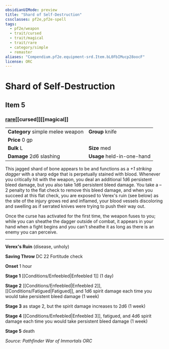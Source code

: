 ```yaml
---
obsidianUIMode: preview
title: "Shard of Self-Destruction"
cssclasses: pf2e,pf2e-spell
tags:
  - pf2e/weapon
  - trait/cursed
  - trait/magical
  - trait/rare
  - category/simple
  - remaster
aliases: "Compendium.pf2e.equipment-srd.Item.bL0FbIMucp28oocF"
license: ORC
---
```

# Shard of Self-Destruction
## Item 5
### [rare](rare "Rare Rarity Trait")[[cursed]][[magical]]

|  |  |
| -- | -- |
| **Category** simple melee weapon | **Group** knife |
| **Price** 0 gp |  |
| **Bulk** L | **Size** med |
| **Damage** 2d6 slashing  | **Usage** held-in-one-hand |



This jagged shard of bone appears to be and functions as a _+1 striking dagger_ with a sharp edge that is perpetually stained with blood. Whenever you critically hit with the weapon, you deal an additional 1d6 persistent bleed damage, but you also take 1d6 persistent bleed damage. You take a –2 penalty to the flat check to remove this bleed damage, and when you succeed at this flat check, you are exposed to Verex's ruin (see below) as the site of the injury grows red and inflamed, your blood vessels discoloring and swelling as if serrated knives were trying to push their way out.

Once the curse has activated for the first time, the weapon fuses to you; while you can sheathe the dagger outside of combat, it appears in your hand when a fight begins and you can't sheathe it as long as there is an enemy you can perceive.

* * *

**Verex's Ruin** (disease, unholy)

**Saving Throw** DC 22 Fortitude check

**Onset** 1 hour

**Stage 1** [[Conditions/Enfeebled|Enfeebled 1]] (1 day)

**Stage 2** [[Conditions/Enfeebled|Enfeebled 2]], [[Conditions/Fatigued|Fatigued]], and 1d6 spirit damage each time you would take persistent bleed damage (1 week)

**Stage 3** as stage 2, but the spirit damage increases to 2d6 (1 week)

**Stage 4** [[Conditions/Enfeebled|Enfeebled 3]], fatigued, and 4d6 spirit damage each time you would take persistent bleed damage (1 week)

**Stage 5** death

*Source: Pathfinder War of Immortals*
*ORC*